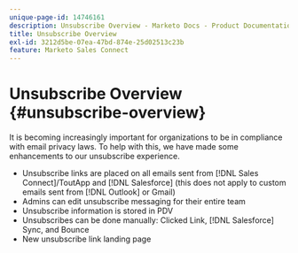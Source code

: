 ```yaml
---
unique-page-id: 14746161
description: Unsubscribe Overview - Marketo Docs - Product Documentation
title: Unsubscribe Overview
exl-id: 3212d5be-07ea-47bd-874e-25d02513c23b
feature: Marketo Sales Connect
---
```

# Unsubscribe Overview {#unsubscribe-overview}

It is becoming increasingly important for organizations to be in compliance with email privacy laws. To help with this, we have made some enhancements to our unsubscribe experience.

* Unsubscribe links are placed on all emails sent from [!DNL Sales Connect]/ToutApp and [!DNL Salesforce] (this does not apply to custom emails sent from [!DNL Outlook] or Gmail)
* Admins can edit unsubscribe messaging for their entire team
* Unsubscribe information is stored in PDV
* Unsubscribes can be done manually: Clicked Link, [!DNL Salesforce] Sync, and Bounce
* New unsubscribe link landing page
